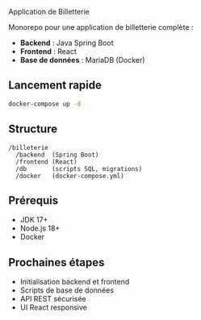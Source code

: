 Application de Billetterie

Monorepo pour une application de billetterie complète :
- **Backend** : Java Spring Boot
- **Frontend** : React
- **Base de données** : MariaDB (Docker)

## Lancement rapide

```sh
docker-compose up -d
```

## Structure
```
/billeterie
  /backend  (Spring Boot)
  /frontend (React)
  /db       (scripts SQL, migrations)
  /docker   (docker-compose.yml)
```

## Prérequis
- JDK 17+
- Node.js 18+
- Docker

## Prochaines étapes
- Initialisation backend et frontend
- Scripts de base de données
- API REST sécurisée
- UI React responsive
